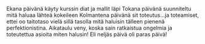 Ekana päivänä käyty kurssin diat ja mallit läpi
Tokana päivänä suunniteltu mitä haluaa lähteä kokeileen
Kolmantena päivänä sit toteutus...ja toteamiset, ettei oo taitotaso vielä sillä tasolla mitä haluisin tälleen pienenä perfektionistina.
Aikataulu veny, koska sain ratkaistua ongelmia ja toteutettua asioita miten halusin! Eli neljäs päivä oli paras päivä!